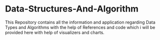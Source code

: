 # Data-Structures-And-Algorithm
This Repository contains all the information and application regarding Data Types and Algorithms with the help of References and code which i will be provided here with help of visualizers and charts.  
